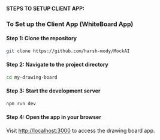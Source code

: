 #### STEPS TO SETUP CLIENT APP:

### To Set up the Client App (WhiteBoard App)

#### Step 1: Clone the repository

```bash
git clone https://github.com/harsh-mody/MockAI
```

#### Step 2: Navigate to the project directory

```bash
cd my-drawing-board
```

#### Step 3: Start the development server

```bash
npm run dev
```

#### Step 4: Open the app in your browser

Visit [http://localhost:3000](http://localhost:3000) to access the drawing board app.
